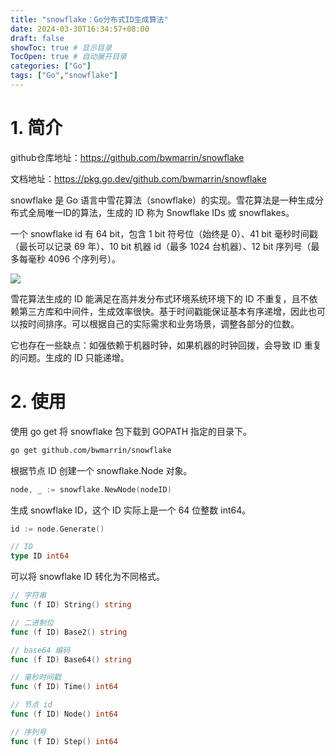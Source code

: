 ```yaml
---
title: "snowflake：Go分布式ID生成算法"
date: 2024-03-30T16:34:57+08:00
draft: false
showToc: true # 显示目录
TocOpen: true # 自动展开目录
categories: ["Go"]
tags: ["Go","snowflake"]
---
```


# 1. 简介

github仓库地址：https://github.com/bwmarrin/snowflake

文档地址：https://pkg.go.dev/github.com/bwmarrin/snowflake

snowflake 是 Go 语言中雪花算法（snowflake）的实现。雪花算法是一种生成分布式全局唯一ID的算法，生成的 ID 称为 Snowflake IDs 或 snowflakes。

一个 snowflake id 有 64 bit，包含 1 bit 符号位（始终是 0）、41 bit 毫秒时间戳（最长可以记录 69 年）、10 bit 机器 id（最多 1024 台机器）、12 bit 序列号（最多每毫秒 4096 个序列号）。

![](https://article-1304941664.cos.ap-guangzhou.myqcloud.com/go/go_snowflake.jpg)

雪花算法生成的 ID 能满足在高并发分布式环境系统环境下的 ID 不重复，且不依赖第三方库和中间件，生成效率很快。基于时间戳能保证基本有序递增，因此也可以按时间排序。可以根据自己的实际需求和业务场景，调整各部分的位数。

它也存在一些缺点：如强依赖于机器时钟，如果机器的时钟回拨，会导致 ID 重复的问题。生成的 ID 只能递增。

# 2. 使用

使用 go get 将 snowflake 包下载到 GOPATH 指定的目录下。

```bash
go get github.com/bwmarrin/snowflake
```

根据节点 ID 创建一个 snowflake.Node 对象。

```go 
node, _ := snowflake.NewNode(nodeID)
```

生成 snowflake ID，这个 ID 实际上是一个 64 位整数 int64。

```go
id := node.Generate()

// ID
type ID int64
```

可以将 snowflake ID 转化为不同格式。

```go
// 字符串
func (f ID) String() string

// 二进制位
func (f ID) Base2() string

// base64 编码
func (f ID) Base64() string

// 毫秒时间戳
func (f ID) Time() int64

// 节点 id
func (f ID) Node() int64

// 序列号
func (f ID) Step() int64
```

